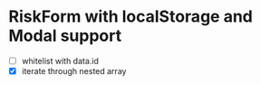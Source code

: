 # RiskForm with localStorage and Modal support

- [ ] whitelist with data.id
- [x] iterate through nested array